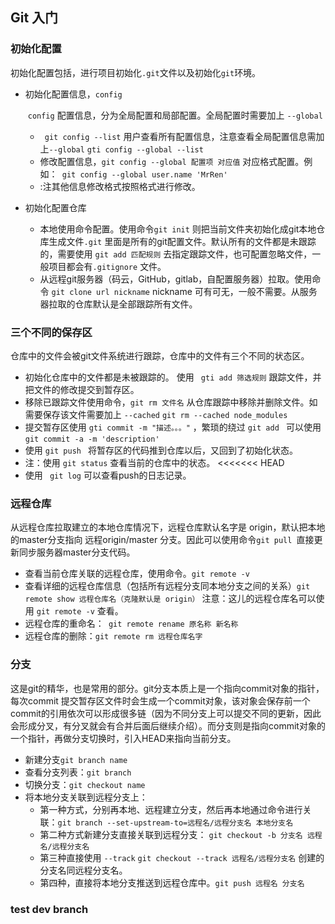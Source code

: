 ## Git 入门



### 初始化配置

​	初始化配置包括，进行项目初始化`.git`文件以及初始化`git`环境。

* 初始化配置信息，`config`

  ​	`config` 配置信息，分为全局配置和局部配置。全局配置时需要加上 `--global`

  	* ` git config --list`  用户查看所有配置信息，注意查看全局配置信息需加上`--global`  `gti config --global --list` 
  	* 修改配置信息，`git config --global 配置项 对应值`  对应格式配置。例如：` git config --global user.name 'MrRen'`
  	* :注其他信息修改格式按照格式进行修改。

* 初始化配置仓库

  * 本地使用命令配置。使用命令`git init` 则把当前文件夹初始化成git本地仓库生成文件`.git` 里面是所有的git配置文件。默认所有的文件都是未跟踪的，需要使用 `git add 匹配规则` 去指定跟踪文件，也可配置忽略文件，一般项目都会有`.gitignore` 文件。
  * 从远程git服务器（码云，GitHub，gitlab，自配置服务器）拉取。使用命令 `git clone url nickname`  nickname 可有可无，一般不需要。从服务器拉取的仓库默认是全部跟踪所有文件。

### 三个不同的保存区

仓库中的文件会被git文件系统进行跟踪，仓库中的文件有三个不同的状态区。

* 初始化仓库中的文件都是未被跟踪的。 使用	` gti add 筛选规则` 跟踪文件，并把文件的修改提交到暂存区。
* 移除已跟踪文件使用命令，`git rm 文件名`  从仓库跟踪中移除并删除文件。如需要保存该文件需要加上 `--cached`  ` git rm --cached node_modules `
* 提交暂存区使用 `gti commit -m "描述。。。"` ，繁琐的绕过 `git add `  可以使用 `git commit -a -m 'description'`   
* 使用 `git push ` 将暂存区的代码推到仓库以后，又回到了初始化状态。
* 注：使用 ` git status ` 查看当前的仓库中的状态。
<<<<<<< HEAD
* 使用 ` git log` 可以查看push的日志记录。

### 远程仓库

从远程仓库拉取建立的本地仓库情况下，远程仓库默认名字是 origin，默认把本地的master分支指向 远程origin/master 分支。因此可以使用命令`git pull `直接更新同步服务器master分支代码。

* 查看当前仓库关联的远程仓库，使用命令。`git remote -v`
* 查看详细的远程仓库信息（包括所有远程分支同本地分支之间的关系）`git remote show 远程仓库名（克隆默认是 origin）` 注意：这儿的远程仓库名可以使用 `git remote -v` 查看。
* 远程仓库的重命名：` git remote rename 原名称 新名称`
* 远程仓库的删除：`git remote rm 远程仓库名字`

### 分支

这是git的精华，也是常用的部分。git分支本质上是一个指向commit对象的指针，每次commit 提交暂存区文件时会生成一个commit对象，该对象会保存前一个commit的引用依次可以形成很多链（因为不同分支上可以提交不同的更新，因此会形成分叉，有分叉就会有合并后面后继续介绍）。而分支则是指向commit对象的一个指针，再做分支切换时，引入HEAD来指向当前分支。

* 新建分支`git branch name` 
* 查看分支列表：`git branch` 
* 切换分支：`git checkout name`
* 将本地分支关联到远程分支上：
  * 第一种方式，分别再本地、远程建立分支，然后再本地通过命令进行关联：`git branch --set-upstream-to=远程名/远程分支名 本地分支名`
  * 第二种方式新建分支直接关联到远程分支： `git checkout -b 分支名 远程名/远程分支名`
  * 第三种直接使用 `--track`  `git checkout --track 远程名/远程分支名` 创建的分支名同远程分支名。
  * 第四种，直接将本地分支推送到远程仓库中。`git push 远程名 分支名` 



### test dev branch 

